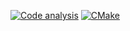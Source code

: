 [![Code analysis](https://github.com/NilEis/chip-8/actions/workflows/analysis.yml/badge.svg)](https://github.com/NilEis/chip-8/actions/workflows/analysis.yml)
[![CMake](https://github.com/NilEis/chip-8/actions/workflows/cmake.yml/badge.svg)](https://github.com/NilEis/chip-8/actions/workflows/cmake.yml)
